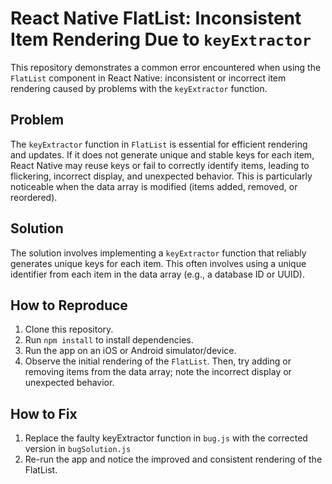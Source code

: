 # React Native FlatList: Inconsistent Item Rendering Due to `keyExtractor`

This repository demonstrates a common error encountered when using the `FlatList` component in React Native: inconsistent or incorrect item rendering caused by problems with the `keyExtractor` function.

## Problem
The `keyExtractor` function in `FlatList` is essential for efficient rendering and updates. If it does not generate unique and stable keys for each item, React Native may reuse keys or fail to correctly identify items, leading to flickering, incorrect display, and unexpected behavior. This is particularly noticeable when the data array is modified (items added, removed, or reordered).

## Solution
The solution involves implementing a `keyExtractor` function that reliably generates unique keys for each item. This often involves using a unique identifier from each item in the data array (e.g., a database ID or UUID).

## How to Reproduce
1. Clone this repository.
2. Run `npm install` to install dependencies.
3. Run the app on an iOS or Android simulator/device.
4. Observe the initial rendering of the `FlatList`.  Then, try adding or removing items from the data array; note the incorrect display or unexpected behavior.

## How to Fix
1. Replace the faulty keyExtractor function in `bug.js` with the corrected version in `bugSolution.js`
2. Re-run the app and notice the improved and consistent rendering of the FlatList.